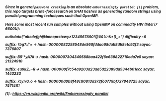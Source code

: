 <small><b><i>Since in general `password cracking` is an absolute `embarrassingly parallel [1]` problem, this repo targets brute-forcesearch on SHA1 hashes as generating random strings using parallel programming techniques such that OpenMP.

Here some most recent run samples without using OpenMP on commodity HW (Intel i7 6600U):

authdata("abcdefghijklmnoprstxwyz1234567890!@#$%^&*()_+")
difficulty : 6

suffix: ?bg?:[`= ->	 hash: 00000082258548de568fddaa68dab8db8e1c92f3
sayac: 7376807

suffix: B5'*yA7# ->	 hash: 0000007304349588baa422f6c639822710cda7e5
sayac: 21324910

suffix: eu9kZ_~R ->	 hash: 000000f7c54a9203a23aa5d22389da5344b01ecc
sayac: 1443233

suffix: 7Lyr/0_o ->	 hash: 000000d0b8f48c80813a372fc0779bf727848725
sayac: 7471481

[1] : <u>https://en.wikipedia.org/wiki/Embarrassingly_parallel</u></i><b><small><br>


